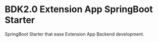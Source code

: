 # BDK2.0 Extension App SpringBoot Starter
SpringBoot Starter that ease Extension App Backend development.
